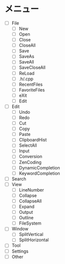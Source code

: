 # メニュー
- [ ] File  
  - [ ] New  
  - [ ] Open  
  - [ ] Close
  - [ ] CloseAll
  - [ ] Save
  - [ ] SaveAs
  - [ ] SaveAll
  - [ ] SaveCloseAll
  - [ ] ReLoad
  - [ ] .h/.cpp
  - [ ] RecentFiles
  - [ ] FavoriteFiles
  - [ ] eXit
  - [ ] Edit
- [ ] Edit
  - [ ] Undo
  - [ ] Redo
  - [ ] Cut
  - [ ] Copy
  - [ ] Paste
  - [ ] ClipboardHist
  - [ ] SelectAll
  - [ ] Input
  - [ ] Conversion
  - [ ] ZenCoding
  - [ ] DynamicCompletion
  - [ ] KeywordCompletion
- [ ] Search
- [ ] View
  - [ ] LineNumber
  - [ ] Collapse
  - [ ] CollapseAll
  - [ ] Expand
  - [ ] Output
  - [ ] Outline
  - [ ] FileSystem
- [ ] Window
  - [ ] SplitVertical
  - [ ] SplitHorizontal
- [ ] Tool
- [ ] Settings
- [ ] Other
